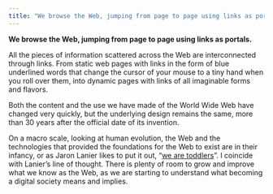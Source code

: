 ```yaml
---
title: "We browse the Web, jumping from page to page using links as portals."
---
```

**We browse the Web, jumping from page to page using links as portals.**

All the pieces of information scattered across the Web are interconnected through links. From static web pages with links in the form of blue underlined words that change the cursor of your mouse to a tiny hand when you roll over them, into dynamic pages with links of all imaginable forms and flavors.

Both the content and the use we have made of the World Wide Web have changed very quickly, but the underlying design remains the same, more than 30 years after the official date of its invention.

On a macro scale, looking at human evolution, the Web and the technologies that provided the foundations for the Web to exist are in their infancy, or as Jaron Lanier likes to put it out, “[we are toddlers](202003091225)”. I coincide with Lanier’s line of thought. There is plenty of room to grow and improve what we know as the Web, as we are starting to understand what becoming a digital society means and implies.